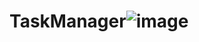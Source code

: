 # TaskManager![image](https://user-images.githubusercontent.com/56314198/162628984-ab865d8a-1de4-4944-9259-fa6557880f82.png)
